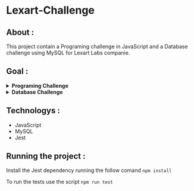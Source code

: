 # Lexart-Challenge

## About :
 This project contain a Programing challenge in JavaScript and a Database challenge using MySQL for Lexart Labs companie.

## Goal :
<details> <summary><b> Programing Challenge </b></summary>
  Create an algorithm that traverses a one-dimensional array containing letters and numbers: ["a", 10, "b", "hello", 122, 15].

- Obtain an array containing only letters.
- Obtain an array containing only numbers.
- Obtain the largest number from the previous array.
</details>
<details>
<summary><b> Database Challenge </b></summary> 
  Download the World database from the following link:
  https://dev.mysql.com/doc/index-other.html and import it into a database management system.
https://dev.mysql.com/doc/index-other.html and import it into a database management system.
<br>
  Create a table called <i><b>"AverageLifeExpectancy"</i></b> that will contain the following information:
  <br>
 <br>
 <br>
  <table> 
  <tr>
  <th>LifeProm</th>
  <th>Region</th>
  </tr>
  <tr>
  <th>70</th>
  <th>South America</th>
  </tr>
  <tr>
  <th>74</th>
  <th>North America</th>
  </tr>
  <tr>
  <th>59</th>
  <th>Asia</th>
  </tr>
  </table>
</details>

## Technologys :
- JavaScript
- MySQL
- Jest

## Running the project : 
Install the Jest dependency running the follow comand ` npm install `

To run the tests use the script ` npm run test `

<!--  Run the scripts `npm run prestart` and `npm run seed`, these scripts will create and populate the application's database. -->
